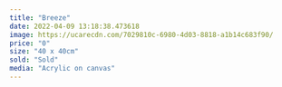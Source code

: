 ```yaml
---
title: "Breeze"
date: 2022-04-09 13:18:38.473618
image: https://ucarecdn.com/7029810c-6980-4d03-8818-a1b14c683f90/
price: "0"
size: "40 x 40cm"
sold: "Sold"
media: "Acrylic on canvas"
---
```


